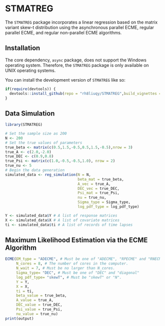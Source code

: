 
# STMATREG

<!-- badges: start -->
<!-- badges: end -->

The `STMATREG` package incorporates a linear regression based on the matrix variant skew-t distribution using the asynchronous parallel ECME, regular parallel ECME, and regular non-parallel ECME algorithms.

## Installation

The core dependency, `async` package, does not support the Windows operating system. Therefore, the `STMATREG` package is only available on UNIX operating systems.

You can install the development version of `STMATREG` like so:

``` r
if(require(devtools)) {
  devtools::install_github(repo = "rh8liuqy/STMATREG",build_vignettes = TRUE)
}
```

## Data Simulation

``` r
library(STMATREG)

# Set the sample size as 200
N <- 200
# Set the true values of parameters
true_beta <- matrix(c(0.5,1.5,-0.5,0.5,1.5,-0.5),nrow = 3)
true_A <- c(2.0,-2.0)
true_DEC <- c(0.9,0.8)
true_Psi <- matrix(c(1.0,-0.5,-0.5,1.0), nrow = 2)
true_nu <- 5
# Begin the data generation
simulated_data <- reg_simulation(N = N,
                                 beta_mat = true_beta,
                                 A_vec = true_A,
                                 DEC_vec = true_DEC,
                                 Psi_mat = true_Psi,
                                 nu = true_nu,
                                 Sigma_type = Sigma_type,
                                 log_pdf_type = log_pdf_type)

Y <- simulated_data$Y # A list of response matrices
X <- simulated_data$X # A list of covariate matrices
ti <- simulated_data$ti # A list of records of time lapses
```

## Maximum Likelihood Estimation via the ECME Algorithm

``` r
ECME(EM_type = "ADECME", # Must be one of "ADECME", "RPECME" and "RNECME".
     N_cores = 8, # The number of cores in the computer.
     N_wait = 7, # Must be no larger than N_cores.
     Sigma_type= "DEC", # Must be one of "DEC" and "diagonal"
     log_pdf_type= "skewT", # Must be "skewT" or "N".
     Y = Y,
     X = X,
     ti = ti,
     beta_value = true_beta,
     A_value = true_A,
     DEC_value = true_DEC,
     Psi_value = true_Psi,
     nu_value = true_nu)
print(output)
```

